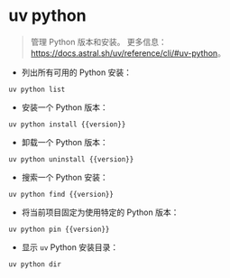 # uv python

> 管理 Python 版本和安装。
> 更多信息：<https://docs.astral.sh/uv/reference/cli/#uv-python>。

- 列出所有可用的 Python 安装：

`uv python list`

- 安装一个 Python 版本：

`uv python install {{version}}`

- 卸载一个 Python 版本：

`uv python uninstall {{version}}`

- 搜索一个 Python 安装：

`uv python find {{version}}`

- 将当前项目固定为使用特定的 Python 版本：

`uv python pin {{version}}`

- 显示 `uv` Python 安装目录：

`uv python dir`